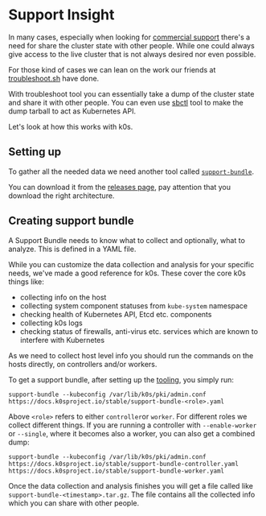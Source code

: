 # Support Insight

In many cases, especially when looking for [commercial support](../commercial-support.md) there's a need for share the cluster state with other people.
While one could always give access to the live cluster that is not always desired nor even possible.

For those kind of cases we can lean on the work our friends at [troubleshoot.sh](https://troubleshoot.sh) have done.

With troubleshoot tool you can essentially take a dump of the cluster state and share it with other people. You can even use [sbctl](https://github.com/replicatedhq/sbctl) tool to make the dump tarball to act as Kubernetes API.

Let's look at how this works with k0s.

## Setting up

To gather all the needed data we need another tool called [`support-bundle`](https://troubleshoot.sh/docs/support-bundle/introduction/).

You can download it from the [releases page](https://github.com/replicatedhq/troubleshoot/releases), pay attention that you download the right architecture.

## Creating support bundle

A Support Bundle needs to know what to collect and optionally, what to analyze. This is defined in a YAML file.

While you can customize the data collection and analysis for your specific needs, we've made a good reference for k0s. These cover the core k0s things like:

- collecting info on the host
- collecting system component statuses from `kube-system` namespace
- checking health of Kubernetes API, Etcd etc. components
- collecting k0s logs
- checking status of firewalls, anti-virus etc. services which are known to interfere with Kubernetes

As we need to collect host level info you should run the commands on the hosts directly, on controllers and/or workers.

To get a support bundle, after setting up the [tooling](#setting-up), you simply run:

```shell
support-bundle --kubeconfig /var/lib/k0s/pki/admin.conf https://docs.k0sproject.io/stable/support-bundle-<role>.yaml
```

Above `<role>` refers to either `controller`or `worker`. For different roles we collect different things. If you are running a controller with `--enable-worker` or `--single`, where it becomes also a worker, you can also get a combined dump:

```shell
support-bundle --kubeconfig /var/lib/k0s/pki/admin.conf https://docs.k0sproject.io/stable/support-bundle-controller.yaml https://docs.k0sproject.io/stable/support-bundle-worker.yaml
```

Once the data collection and analysis finishes you will get a file called like `support-bundle-<timestamp>.tar.gz`. The file contains all the collected info which you can share with other people.
